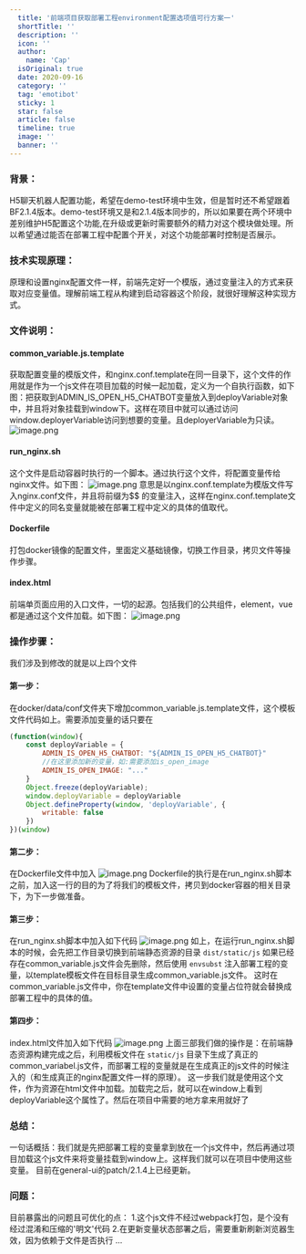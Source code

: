 ```yaml
---
  title: '前端项目获取部署工程environment配置选项值可行方案一'
  shortTitle: ''
  description: ''
  icon: ''
  author:
    name: 'Cap'
  isOriginal: true
  date: 2020-09-16
  category: ''
  tag: 'emotibot'
  sticky: 1
  star: false
  article: false
  timeline: true
  image: ''
  banner: ''
---
```


  ### 背景：
H5聊天机器人配置功能，希望在demo-test环境中生效，但是暂时还不希望跟着BF2.1.4版本。demo-test环境又是和2.1.4版本同步的，所以如果要在两个环境中差别维护H5配置这个功能,在升级或更新时需要额外的精力对这个模块做处理。所以希望通过能否在部署工程中配置个开关，对这个功能部署时控制是否展示。

### 技术实现原理：
原理和设置nginx配置文件一样，前端先定好一个模版，通过变量注入的方式来获取对应变量值。理解前端工程从构建到启动容器这个阶段，就很好理解这种实现方式。

### 文件说明：
#### common_variable.js.template
获取配置变量的模版文件，和nginx.conf.template在同一目录下，这个文件的作用就是作为一个js文件在项目加载的时候一起加载，定义为一个自执行函数，如下图：把获取到ADMIN_IS_OPEN_H5_CHATBOT变量放入到deployVariable对象中，并且将对象挂载到window下。这样在项目中就可以通过访问window.deployerVariable访问到想要的变量。且deployerVariable为只读。
![image.png](https://cdn.nlark.com/yuque/0/2020/png/297368/1600227029044-3abfa65c-aa67-407a-a267-9cad05a59a01.png#align=left&display=inline&height=202&name=image.png&originHeight=404&originWidth=1000&size=57857&status=done&style=none&width=500)

#### run_nginx.sh
这个文件是启动容器时执行的一个脚本。通过执行这个文件，将配置变量传给nginx文件。如下图：
![image.png](https://cdn.nlark.com/yuque/0/2020/png/297368/1600227373479-edf149a8-1ce4-454a-b595-edfa191fd60c.png#align=left&display=inline&height=497&name=image.png&originHeight=994&originWidth=864&size=139034&status=done&style=none&width=432)
意思是以nginx.conf.template为模版文件写入nginx.conf文件，并且将前缀为$$ 的变量注入，这样在nginx.conf.template文件中定义的同名变量就能被在部署工程中定义的具体的值取代。


#### Dockerfile
打包docker镜像的配置文件，里面定义基础镜像，切换工作目录，拷贝文件等操作步骤。

#### index.html
前端单页面应用的入口文件，一切的起源。包括我们的公共组件，element，vue都是通过这个文件加载。如下图：
![image.png](https://cdn.nlark.com/yuque/0/2020/png/297368/1600227832447-5aa44d39-53c9-46d2-80b0-09991d96cc6b.png#align=left&display=inline&height=457&name=image.png&originHeight=914&originWidth=1578&size=252472&status=done&style=none&width=789)
### 操作步骤：
我们涉及到修改的就是以上四个文件
#### 第一步：
在docker/data/conf文件夹下增加common_variable.js.template文件，这个模板文件代码如上。需要添加变量的话只要在
```javascript
(function(window){
    const deployVariable = {
        ADMIN_IS_OPEN_H5_CHATBOT: "${ADMIN_IS_OPEN_H5_CHATBOT}"
        //在这里添加新的变量，如:需要添加is_open_image
      	ADMIN_IS_OPEN_IMAGE: "..."
    }
    Object.freeze(deployVariable);
    window.deployVariable = deployVariable
    Object.defineProperty(window, 'deployVariable', {
        writable: false
    })
})(window)
```

#### 第二步：
在Dockerfile文件中加入
![image.png](https://cdn.nlark.com/yuque/0/2020/png/297368/1600238533099-95fdfc2c-c34c-4471-bec2-0842dc58ecea.png#align=left&display=inline&height=287&name=image.png&originHeight=574&originWidth=1562&size=117100&status=done&style=none&width=781)
Dockerfile的执行是在run_nginx.sh脚本之前，加入这一行的目的为了将我们的模板文件，拷贝到docker容器的相关目录下，为下一步做准备。

#### 第三步：
在run_nginx.sh脚本中加入如下代码
![image.png](https://cdn.nlark.com/yuque/0/2020/png/297368/1600238748977-04c5c64f-6f8f-4900-abfe-74ea826e6390.png#align=left&display=inline&height=378&name=image.png&originHeight=756&originWidth=1512&size=113623&status=done&style=none&width=756)
如上，在运行run_nginx.sh脚本的时候，会先把工作目录切换到前端静态资源的目录  `dist/static/js`
如果已经存在common_variable.js文件会先删除，然后使用 `envsubst` 注入部署工程的变量，以template模板文件在目标目录生成common_variable.js文件。
这时在common_variable.js文件中，你在template文件中设置的变量占位符就会替换成部署工程中的具体的值。

#### 第四步：
index.html文件加入如下代码
![image.png](https://cdn.nlark.com/yuque/0/2020/png/297368/1600239187818-20cfd5a8-d841-4057-a3f1-8aaaadb13277.png#align=left&display=inline&height=266&name=image.png&originHeight=532&originWidth=1548&size=178712&status=done&style=none&width=774)
上面三部我们做的操作是：在前端静态资源构建完成之后，利用模板文件在 `static/js` 目录下生成了真正的common_variabel.js文件，而部署工程的变量就是在生成真正的js文件的时候注入的（和生成真正的nginx配置文件一样的原理）。
这一步我们就是使用这个文件，作为资源在html文件中加载。加载完之后，就可以在window上看到deployVariable这个属性了。然后在项目中需要的地方拿来用就好了


### 总结：
一句话概括：我们就是先把部署工程的变量拿到放在一个js文件中，然后再通过项目加载这个js文件来将变量挂载到window上。这样我们就可以在项目中使用这些变量。
目前在general-ui的patch/2.1.4上已经更新。

### 问题：
目前暴露出的问题且可优化的点：
1.这个js文件不经过webpack打包，是个没有经过混淆和压缩的'明文'代码
2.在更新变量状态部署之后，需要重新刷新浏览器生效，因为依赖于文件是否执行
...

